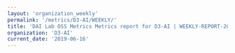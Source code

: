 ```yaml
---
layout: 'organization_weekly'
permalink: '/metrics/D3-AI/WEEKLY/'
title: 'DAI Lab OSS Metrics Metrics report for D3-AI | WEEKLY-REPORT-2019-06-16'
organization: 'D3-AI'
current_date: '2019-06-16'
---
```

